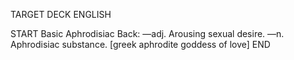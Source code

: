 TARGET DECK
ENGLISH

START
Basic
Aphrodisiac
Back: —adj. Arousing sexual desire. —n. Aphrodisiac substance. [greek aphrodite goddess of love]
END
